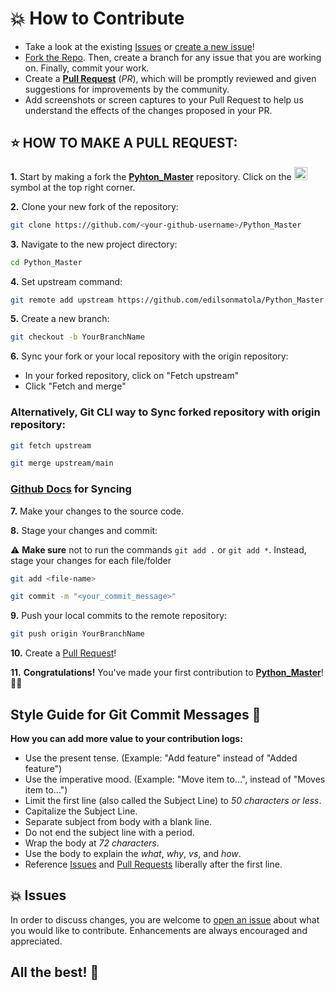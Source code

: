 # 💥 How to Contribute

- Take a look at the existing [Issues](https://github.com/edilsonmatola/Python_Master/issues) or [create a new issue](https://github.com/edilsonmatola/Python_Master/issues/new/choose)!
- [Fork the Repo](https://github.com/edilsonmatola/Python_Master/fork). Then, create a branch for any issue that you are working on. Finally, commit your work.
- Create a **[Pull Request](https://github.com/edilsonmatola/Python_Master/compare)** (_PR_), which will be promptly reviewed and given suggestions for improvements by the community.
- Add screenshots or screen captures to your Pull Request to help us understand the effects of the changes proposed in your PR.

## ⭐ HOW TO MAKE A PULL REQUEST:

**1.** Start by making a fork the [**Pyhton_Master**](https://github.com/edilsonmatola/Python_Master) repository. Click on the <a href="https://github.com/edilsonmatola/Pyhton_Master/fork"><img src="https://i.imgur.com/G4z1kEe.png" height="21" width="21"></a> symbol at the top right corner.

**2.** Clone your new fork of the repository:

```bash
git clone https://github.com/<your-github-username>/Python_Master
```

**3.** Navigate to the new project directory:

```bash
cd Python_Master
```

**4.** Set upstream command:

```bash
git remote add upstream https://github.com/edilsonmatola/Python_Master.git
```

**5.** Create a new branch:

```bash
git checkout -b YourBranchName
```

**6.** Sync your fork or your local repository with the origin repository:

- In your forked repository, click on "Fetch upstream"
- Click "Fetch and merge"

### Alternatively, Git CLI way to Sync forked repository with origin repository:

```bash
git fetch upstream
```

```bash
git merge upstream/main
```

### [Github Docs](https://docs.github.com/en/github/collaborating-with-pull-requests/addressing-merge-conflicts/resolving-a-merge-conflict-on-github) for Syncing

**7.** Make your changes to the source code.

**8.** Stage your changes and commit:

⚠️ **Make sure** not to run the commands `git add .` or `git add *`. Instead, stage your changes for each file/folder

```bash
git add <file-name>
```

```bash
git commit -m "<your_commit_message>"
```

**9.** Push your local commits to the remote repository:

```bash
git push origin YourBranchName
```

**10.** Create a [Pull Request](https://help.github.com/en/github/collaborating-with-issues-and-pull-requests/creating-a-pull-request)!

**11.** **Congratulations!** You've made your first contribution to [**Python_Master**](https://github.com/edilsonmatola/Python_Master/graphs/contributors)! 🙌🏼

## Style Guide for Git Commit Messages :memo:

**How you can add more value to your contribution logs:**

- Use the present tense. (Example: "Add feature" instead of "Added feature")
- Use the imperative mood. (Example: "Move item to...", instead of "Moves item to...")
- Limit the first line (also called the Subject Line) to _50 characters or less_.
- Capitalize the Subject Line.
- Separate subject from body with a blank line.
- Do not end the subject line with a period.
- Wrap the body at _72 characters_.
- Use the body to explain the _what_, _why_, _vs_, and _how_.
- Reference [Issues](https://github.com/edilsonmatola/Python_Master/issues) and [Pull Requests](https://github.com/edilsonmatola/Python_Master/pulls) liberally after the first line.

## 💥 Issues

In order to discuss changes, you are welcome to [open an issue](https://github.com/edilsonmatola/Pyhton_Master/issues/new/choose) about what you would like to contribute. Enhancements are always encouraged and appreciated.

## All the best! 🥇
